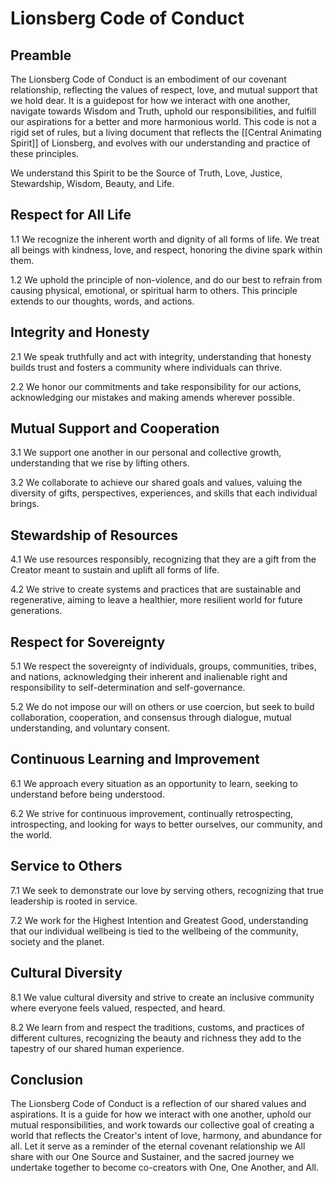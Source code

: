 # Lionsberg Code of Conduct

## Preamble

The Lionsberg Code of Conduct is an embodiment of our covenant relationship, reflecting the values of respect, love, and mutual support that we hold dear. It is a guidepost for how we interact with one another, navigate towards Wisdom and Truth, uphold our responsibilities, and fulfill our aspirations for a better and more harmonious world. This code is not a rigid set of rules, but a living document that reflects the [[Central Animating Spirit]] of Lionsberg, and evolves with our understanding and practice of these principles.

We understand this Spirit to be the Source of Truth, Love, Justice, Stewardship, Wisdom, Beauty, and Life. 

## Respect for All Life

1.1 We recognize the inherent worth and dignity of all forms of life. We treat all beings with kindness, love, and respect, honoring the divine spark within them.

1.2 We uphold the principle of non-violence, and do our best to refrain from causing physical, emotional, or spiritual harm to others. This principle extends to our thoughts, words, and actions.

## Integrity and Honesty

2.1 We speak truthfully and act with integrity, understanding that honesty builds trust and fosters a community where individuals can thrive.

2.2 We honor our commitments and take responsibility for our actions, acknowledging our mistakes and making amends wherever possible.

## Mutual Support and Cooperation

3.1 We support one another in our personal and collective growth, understanding that we rise by lifting others.

3.2 We collaborate to achieve our shared goals and values, valuing the diversity of gifts, perspectives, experiences, and skills that each individual brings.

## Stewardship of Resources

4.1 We use resources responsibly, recognizing that they are a gift from the Creator meant to sustain and uplift all forms of life.

4.2 We strive to create systems and practices that are sustainable and regenerative, aiming to leave a healthier, more resilient world for future generations.

## Respect for Sovereignty

5.1 We respect the sovereignty of individuals, groups, communities, tribes, and nations, acknowledging their inherent and inalienable right and responsibility to self-determination and self-governance.

5.2 We do not impose our will on others or use coercion, but seek to build collaboration, cooperation, and consensus through dialogue,  mutual understanding, and voluntary consent. 

## Continuous Learning and Improvement

6.1 We approach every situation as an opportunity to learn, seeking to understand before being understood.

6.2 We strive for continuous improvement, continually retrospecting, introspecting, and looking for ways to better ourselves, our community, and the world.

## Service to Others

7.1 We seek to demonstrate our love by serving others, recognizing that true leadership is rooted in service.

7.2 We work for the Highest Intention and Greatest Good, understanding that our individual wellbeing is tied to the wellbeing of the community, society and the planet.

## Cultural Diversity

8.1 We value cultural diversity and strive to create an inclusive community where everyone feels valued, respected, and heard.

8.2 We learn from and respect the traditions, customs, and practices of different cultures, recognizing the beauty and richness they add to the tapestry of our shared human experience.

## Conclusion

The Lionsberg Code of Conduct is a reflection of our shared values and aspirations. It is a guide for how we interact with one another, uphold our mutual responsibilities, and work towards our collective goal of creating a world that reflects the Creator's intent of love, harmony, and abundance for all. Let it serve as a reminder of the eternal covenant relationship we All share with our One Source and Sustainer, and the sacred journey we undertake together to become co-creators with One, One Another, and All.